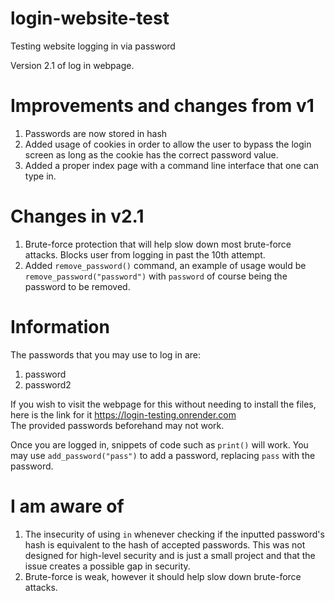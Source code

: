 # login-website-test
Testing website logging in via password

Version 2.1 of log in webpage. 

# Improvements and changes from v1
1. Passwords are now stored in hash
2. Added usage of cookies in order to allow the user to bypass the login screen as long as the cookie has the correct password value.
3. Added a proper index page with a command line interface that one can type in.

# Changes in v2.1
1. Brute-force protection that will help slow down most brute-force attacks. Blocks user from logging in past the 10th attempt.
2. Added `remove_password()` command, an example of usage would be `remove_password("password")` with `password` of course being the password to be removed.

# Information
The passwords that you may use to log in are:
1. password
2. password2

If you wish to visit the webpage for this without needing to install the files, here is the link for it https://login-testing.onrender.com
<br>The provided passwords beforehand may not work.

Once you are logged in, snippets of code such as `print()` will work. You may use `add_password("pass")` to add a password, replacing `pass` with the password.

# I am aware of
1. The insecurity of using `in` whenever checking if the inputted password's hash is equivalent to the hash of accepted passwords. This was not designed for high-level security and is just a small project and that the issue creates a possible gap in security.
2. Brute-force is weak, however it should help slow down brute-force attacks.
